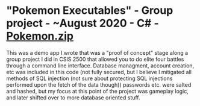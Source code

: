 # "Pokemon Executables" - Group project - ~August 2020 - C# - [Pokemon.zip]()
This was a demo app I wrote that was a "proof of concept" stage along a group project I did in CSIS 2500 that allowed you to do elite
four battles through a command line interface. Database managment, account creation, etc was included in this code (not fully secured, but I believe I mitigated
all methods of SQL injection (not sure about protecting SQL injections performed upon the fetch of the data though)) passwords etc. were salted and hashed, but my
focus at this point of the project was gameplay logic, and later shifted over to more database oriented stuff.